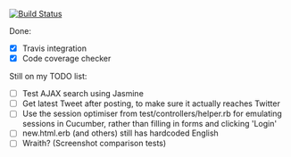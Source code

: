 [![Build Status](https://magnum.travis-ci.com/ChrisBAshton/se315-csa.svg?token=HSfkP4Tffj4JT2ugyno9&branch=master)](https://magnum.travis-ci.com/ChrisBAshton/se315-csa)

Done:

- [x] Travis integration
- [x] Code coverage checker

Still on my TODO list:

- [ ] Test AJAX search using Jasmine
- [ ] Get latest Tweet after posting, to make sure it actually reaches Twitter
- [ ] Use the session optimiser from test/controllers/helper.rb for emulating sessions in Cucumber, rather than filling in forms and clicking 'Login'
- [ ] new.html.erb (and others) still has hardcoded English
- [ ] Wraith? (Screenshot comparison tests)